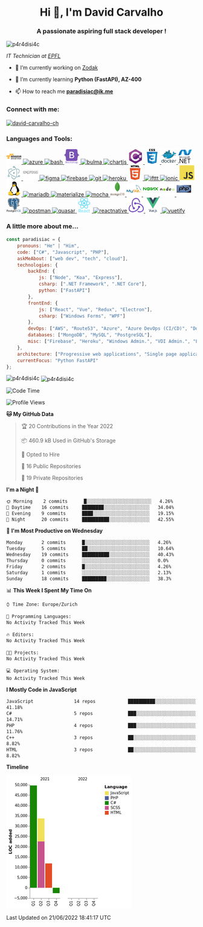 <h1 align="center">Hi 👋, I'm David Carvalho</h1>
<h3 align="center">A passionate aspiring full stack developer !</h3>

<p align="left"> <img src="https://komarev.com/ghpvc/?username=p4r4disi4c&label=Profile%20views&color=0e75b6&style=flat" alt="p4r4disi4c" /> </p>
<p><em>IT Technician at <a href="http://www.epfl.ch">EPFL</a></em></p>

- 🔭 I’m currently working on [Zodak](https://github.com/P4R4DiSi4C/Project-Omega-Front)

- 🌱 I’m currently learning **Python (FastAPI), AZ-400**

- 📫 How to reach me **paradisiac@ik.me**

<h3 align="left">Connect with me:</h3>
<p align="left">
<a href="https://linkedin.com/in/david-carvalho-ch" target="blank"><img align="center" src="https://raw.githubusercontent.com/rahuldkjain/github-profile-readme-generator/master/src/images/icons/Social/linked-in-alt.svg" alt="david-carvalho-ch" height="30" width="40" /></a>
</p>

<h3 align="left">Languages and Tools:</h3>
<p align="left"> <a href="https://aws.amazon.com" target="_blank" rel="noreferrer"> <img src="https://raw.githubusercontent.com/devicons/devicon/master/icons/amazonwebservices/amazonwebservices-original-wordmark.svg" alt="aws" width="40" height="40"/> </a> <a href="https://azure.microsoft.com/en-in/" target="_blank" rel="noreferrer"> <img src="https://www.vectorlogo.zone/logos/microsoft_azure/microsoft_azure-icon.svg" alt="azure" width="40" height="40"/> </a> <a href="https://www.gnu.org/software/bash/" target="_blank" rel="noreferrer"> <img src="https://www.vectorlogo.zone/logos/gnu_bash/gnu_bash-icon.svg" alt="bash" width="40" height="40"/> </a> <a href="https://getbootstrap.com" target="_blank" rel="noreferrer"> <img src="https://raw.githubusercontent.com/devicons/devicon/master/icons/bootstrap/bootstrap-plain-wordmark.svg" alt="bootstrap" width="40" height="40"/> </a> <a href="https://bulma.io/" target="_blank" rel="noreferrer"> <img src="https://raw.githubusercontent.com/gilbarbara/logos/804dc257b59e144eaca5bc6ffd16949752c6f789/logos/bulma.svg" alt="bulma" width="40" height="40"/> </a> <a href="https://www.chartjs.org" target="_blank" rel="noreferrer"> <img src="https://www.chartjs.org/media/logo-title.svg" alt="chartjs" width="40" height="40"/> </a> <a href="https://www.w3schools.com/cs/" target="_blank" rel="noreferrer"> <img src="https://raw.githubusercontent.com/devicons/devicon/master/icons/csharp/csharp-original.svg" alt="csharp" width="40" height="40"/> </a> <a href="https://www.w3schools.com/css/" target="_blank" rel="noreferrer"> <img src="https://raw.githubusercontent.com/devicons/devicon/master/icons/css3/css3-original-wordmark.svg" alt="css3" width="40" height="40"/> </a> <a href="https://www.docker.com/" target="_blank" rel="noreferrer"> <img src="https://raw.githubusercontent.com/devicons/devicon/master/icons/docker/docker-original-wordmark.svg" alt="docker" width="40" height="40"/> </a> <a href="https://dotnet.microsoft.com/" target="_blank" rel="noreferrer"> <img src="https://raw.githubusercontent.com/devicons/devicon/master/icons/dot-net/dot-net-original-wordmark.svg" alt="dotnet" width="40" height="40"/> </a> <a href="https://www.electronjs.org" target="_blank" rel="noreferrer"> <img src="https://raw.githubusercontent.com/devicons/devicon/master/icons/electron/electron-original.svg" alt="electron" width="40" height="40"/> </a> <a href="https://expressjs.com" target="_blank" rel="noreferrer"> <img src="https://raw.githubusercontent.com/devicons/devicon/master/icons/express/express-original-wordmark.svg" alt="express" width="40" height="40"/> </a> <a href="https://www.figma.com/" target="_blank" rel="noreferrer"> <img src="https://www.vectorlogo.zone/logos/figma/figma-icon.svg" alt="figma" width="40" height="40"/> </a> <a href="https://firebase.google.com/" target="_blank" rel="noreferrer"> <img src="https://www.vectorlogo.zone/logos/firebase/firebase-icon.svg" alt="firebase" width="40" height="40"/> </a> <a href="https://git-scm.com/" target="_blank" rel="noreferrer"> <img src="https://www.vectorlogo.zone/logos/git-scm/git-scm-icon.svg" alt="git" width="40" height="40"/> </a> <a href="https://heroku.com" target="_blank" rel="noreferrer"> <img src="https://www.vectorlogo.zone/logos/heroku/heroku-icon.svg" alt="heroku" width="40" height="40"/> </a> <a href="https://www.w3.org/html/" target="_blank" rel="noreferrer"> <img src="https://raw.githubusercontent.com/devicons/devicon/master/icons/html5/html5-original-wordmark.svg" alt="html5" width="40" height="40"/> </a> <a href="https://ifttt.com/" target="_blank" rel="noreferrer"> <img src="https://www.vectorlogo.zone/logos/ifttt/ifttt-ar21.svg" alt="ifttt" width="40" height="40"/> </a> <a href="https://ionicframework.com" target="_blank" rel="noreferrer"> <img src="https://upload.wikimedia.org/wikipedia/commons/d/d1/Ionic_Logo.svg" alt="ionic" width="40" height="40"/> </a> <a href="https://developer.mozilla.org/en-US/docs/Web/JavaScript" target="_blank" rel="noreferrer"> <img src="https://raw.githubusercontent.com/devicons/devicon/master/icons/javascript/javascript-original.svg" alt="javascript" width="40" height="40"/> </a> <a href="https://www.linux.org/" target="_blank" rel="noreferrer"> <img src="https://raw.githubusercontent.com/devicons/devicon/master/icons/linux/linux-original.svg" alt="linux" width="40" height="40"/> </a> <a href="https://mariadb.org/" target="_blank" rel="noreferrer"> <img src="https://www.vectorlogo.zone/logos/mariadb/mariadb-icon.svg" alt="mariadb" width="40" height="40"/> </a> <a href="https://materializecss.com/" target="_blank" rel="noreferrer"> <img src="https://raw.githubusercontent.com/prplx/svg-logos/5585531d45d294869c4eaab4d7cf2e9c167710a9/svg/materialize.svg" alt="materialize" width="40" height="40"/> </a> <a href="https://mochajs.org" target="_blank" rel="noreferrer"> <img src="https://www.vectorlogo.zone/logos/mochajs/mochajs-icon.svg" alt="mocha" width="40" height="40"/> </a> <a href="https://www.mongodb.com/" target="_blank" rel="noreferrer"> <img src="https://raw.githubusercontent.com/devicons/devicon/master/icons/mongodb/mongodb-original-wordmark.svg" alt="mongodb" width="40" height="40"/> </a> <a href="https://www.mysql.com/" target="_blank" rel="noreferrer"> <img src="https://raw.githubusercontent.com/devicons/devicon/master/icons/mysql/mysql-original-wordmark.svg" alt="mysql" width="40" height="40"/> </a> <a href="https://www.nginx.com" target="_blank" rel="noreferrer"> <img src="https://raw.githubusercontent.com/devicons/devicon/master/icons/nginx/nginx-original.svg" alt="nginx" width="40" height="40"/> </a> <a href="https://nodejs.org" target="_blank" rel="noreferrer"> <img src="https://raw.githubusercontent.com/devicons/devicon/master/icons/nodejs/nodejs-original-wordmark.svg" alt="nodejs" width="40" height="40"/> </a> <a href="https://www.php.net" target="_blank" rel="noreferrer"> <img src="https://raw.githubusercontent.com/devicons/devicon/master/icons/php/php-original.svg" alt="php" width="40" height="40"/> </a> <a href="https://www.postgresql.org" target="_blank" rel="noreferrer"> <img src="https://raw.githubusercontent.com/devicons/devicon/master/icons/postgresql/postgresql-original-wordmark.svg" alt="postgresql" width="40" height="40"/> </a> <a href="https://postman.com" target="_blank" rel="noreferrer"> <img src="https://www.vectorlogo.zone/logos/getpostman/getpostman-icon.svg" alt="postman" width="40" height="40"/> </a> <a href="https://quasar.dev/" target="_blank" rel="noreferrer"> <img src="https://cdn.quasar.dev/logo/svg/quasar-logo.svg" alt="quasar" width="40" height="40"/> </a> <a href="https://reactjs.org/" target="_blank" rel="noreferrer"> <img src="https://raw.githubusercontent.com/devicons/devicon/master/icons/react/react-original-wordmark.svg" alt="react" width="40" height="40"/> </a> <a href="https://reactnative.dev/" target="_blank" rel="noreferrer"> <img src="https://reactnative.dev/img/header_logo.svg" alt="reactnative" width="40" height="40"/> </a> <a href="https://redux.js.org" target="_blank" rel="noreferrer"> <img src="https://raw.githubusercontent.com/devicons/devicon/master/icons/redux/redux-original.svg" alt="redux" width="40" height="40"/> </a> <a href="https://vuejs.org/" target="_blank" rel="noreferrer"> <img src="https://raw.githubusercontent.com/devicons/devicon/master/icons/vuejs/vuejs-original-wordmark.svg" alt="vuejs" width="40" height="40"/> </a> <a href="https://vuetifyjs.com/en/" target="_blank" rel="noreferrer"> <img src="https://bestofjs.org/logos/vuetify.svg" alt="vuetify" width="40" height="40"/> </a> </p>

### A little more about me...  

```javascript
const paradisiac = {
    pronouns: "He" | "Him",
    code: ["C#", "Javascript", "PHP"],
    askMeAbout: ["web dev", "tech", "cloud"],
    technologies: {
        backEnd: {
            js: ["Node", "Koa", "Express"],
            csharp: [".NET Framework", ".NET Core"],
            python: ["FastAPI"]
        },
        frontEnd: {
            js: ["React", "Vue", "Redux", "Electron"],
            csharp: ["Windows Forms", "WPF"]
        },
        devOps: ["AWS", "Route53", "Azure", "Azure DevOps (CI/CD)", "Docker🐳", "Apache", "Git"],
        databases: ["MongoDB", "MySQL", "PostgreSQL"],
        misc: ["Firebase", "Heroku", "Windows Admin.", "VDI Admin.", "Laptops management with MDMs"]
    },
    architecture: ["Progressive web applications", "Single page applications"],
    currentFocus: "Python FastAPI"
};
```

<p><img align="left" src="https://github-readme-stats.vercel.app/api/top-langs?username=p4r4disi4c&show_icons=true&locale=en&layout=compact" alt="p4r4disi4c" /></p>

<p>&nbsp;<img align="center" src="https://github-readme-stats.vercel.app/api?username=p4r4disi4c&show_icons=true&locale=en" alt="p4r4disi4c" /></p>

<!--START_SECTION:waka-->
![Code Time](http://img.shields.io/badge/Code%20Time-0%20secs-blue)

![Profile Views](http://img.shields.io/badge/Profile%20Views-0-blue)

**🐱 My GitHub Data** 

> 🏆 20 Contributions in the Year 2022
 > 
> 📦 460.9 kB Used in GitHub's Storage 
 > 
> 💼 Opted to Hire
 > 
> 📜 16 Public Repositories 
 > 
> 🔑 19 Private Repositories  
 > 
**I'm a Night 🦉** 

```text
🌞 Morning    2 commits      █░░░░░░░░░░░░░░░░░░░░░░░░   4.26% 
🌆 Daytime    16 commits     ████████░░░░░░░░░░░░░░░░░   34.04% 
🌃 Evening    9 commits      ████░░░░░░░░░░░░░░░░░░░░░   19.15% 
🌙 Night      20 commits     ██████████░░░░░░░░░░░░░░░   42.55%

```
📅 **I'm Most Productive on Wednesday** 

```text
Monday       2 commits      █░░░░░░░░░░░░░░░░░░░░░░░░   4.26% 
Tuesday      5 commits      ██░░░░░░░░░░░░░░░░░░░░░░░   10.64% 
Wednesday    19 commits     ██████████░░░░░░░░░░░░░░░   40.43% 
Thursday     0 commits      ░░░░░░░░░░░░░░░░░░░░░░░░░   0.0% 
Friday       2 commits      █░░░░░░░░░░░░░░░░░░░░░░░░   4.26% 
Saturday     1 commits      ░░░░░░░░░░░░░░░░░░░░░░░░░   2.13% 
Sunday       18 commits     █████████░░░░░░░░░░░░░░░░   38.3%

```


📊 **This Week I Spent My Time On** 

```text
⌚︎ Time Zone: Europe/Zurich

💬 Programming Languages: 
No Activity Tracked This Week

🔥 Editors: 
No Activity Tracked This Week

🐱‍💻 Projects: 
No Activity Tracked This Week

💻 Operating System: 
No Activity Tracked This Week

```

**I Mostly Code in JavaScript** 

```text
JavaScript               14 repos            ██████████░░░░░░░░░░░░░░░   41.18% 
C#                       5 repos             ███░░░░░░░░░░░░░░░░░░░░░░   14.71% 
PHP                      4 repos             ███░░░░░░░░░░░░░░░░░░░░░░   11.76% 
C++                      3 repos             ██░░░░░░░░░░░░░░░░░░░░░░░   8.82% 
HTML                     3 repos             ██░░░░░░░░░░░░░░░░░░░░░░░   8.82%

```


**Timeline**

![Chart not found](https://raw.githubusercontent.com/P4R4DiSi4C/P4R4DiSi4C/main/charts/bar_graph.png) 


 Last Updated on 21/06/2022 18:41:17 UTC
<!--END_SECTION:waka-->
